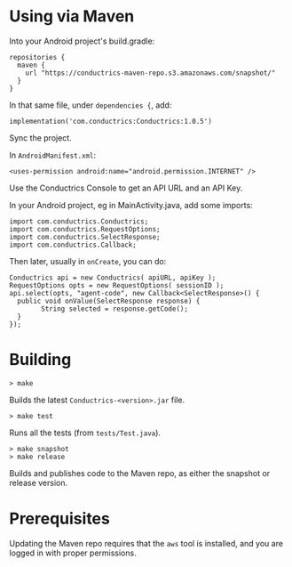 
Using via Maven
=====

Into your Android project's build.gradle:

```
repositories {
  maven {
    url "https://conductrics-maven-repo.s3.amazonaws.com/snapshot/"
  }
}
```

In that same file, under `dependencies {`, add:
```
implementation('com.conductrics:Conductrics:1.0.5')
```

Sync the project.

In `AndroidManifest.xml`:
```
<uses-permission android:name="android.permission.INTERNET" />
```

Use the Conductrics Console to get an API URL and an API Key.

In your Android project, eg in MainActivity.java, add some imports:
```
import com.conductrics.Conductrics;
import com.conductrics.RequestOptions;
import com.conductrics.SelectResponse;
import com.conductrics.Callback;
```

Then later, usually in `onCreate`, you can do:
```
Conductrics api = new Conductrics( apiURL, apiKey );
RequestOptions opts = new RequestOptions( sessionID );
api.select(opts, "agent-code", new Callback<SelectResponse>() {
  public void onValue(SelectResponse response) {
		String selected = response.getCode();
  }
});
```


Building
======

```
> make
```

Builds the latest `Conductrics-<version>.jar` file.

```
> make test
```

Runs all the tests (from `tests/Test.java`).

```
> make snapshot
> make release
```

Builds and publishes code to the Maven repo, as either the snapshot or release version.

Prerequisites
=========

Updating the Maven repo requires that the `aws` tool is installed, and you are logged in with proper permissions.
